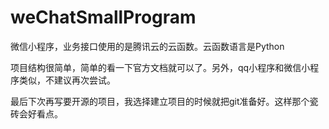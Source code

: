 # weChatSmallProgram
微信小程序，业务接口使用的是腾讯云的云函数。云函数语言是Python

项目结构很简单，简单的看一下官方文档就可以了。另外，qq小程序和微信小程序类似，不建议再次尝试。

最后下次再写要开源的项目，我选择建立项目的时候就把git准备好。这样那个瓷砖会好看点。
